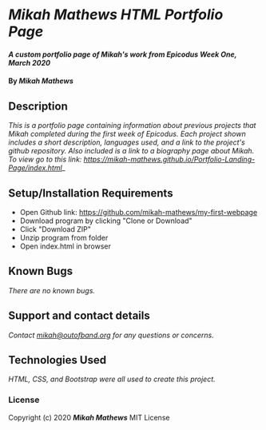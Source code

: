# _Mikah Mathews HTML Portfolio Page_

#### _A custom portfolio page of Mikah's work from Epicodus Week One, March 2020_

#### By _**Mikah Mathews**_

## Description

_This is a portfolio page containing information about previous projects that Mikah completed during the first week of Epicodus. Each project shown includes a short description, languages used, and a link to the project's github repository. Also included is a link to a biography page about Mikah. To view go to this link: https://mikah-mathews.github.io/Portfolio-Landing-Page/index.html__

## Setup/Installation Requirements

* Open Github link: https://github.com/mikah-mathews/my-first-webpage
* Download program by clicking "Clone or Download"
* Click "Download ZIP"
* Unzip program from folder
* Open index.html in browser

## Known Bugs

_There are no known bugs._

## Support and contact details

_Contact mikah@outofband.org for any questions or concerns._

## Technologies Used

_HTML, CSS, and Bootstrap were all used to create this project._

### License

Copyright (c) 2020 **_Mikah Mathews_** MIT License
